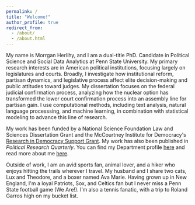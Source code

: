 ```yaml
---
permalink: /
title: "Welcome!"
author_profile: true
redirect_from: 
  - /about/
  - /about.html
---
```


My name is Morrgan Herlihy, and I am a dual-title PhD. Candidate in Political Science and Social Data Analytics at Penn State University.  My primary research interests are in American political institutions, focusing largely on legislatures and courts. Broadly, I investigate how institutional reform, partisan dynamics, and legislative process affect elite decision-making and public attitudes toward judges. My dissertation focuses on the federal judicial confirmation process, analyzing how the nuclear option has transformed the lower court confirmation process into an assembly line for partisan gain.  I use computational methods, including text analysis, natural language processsing, and machine learning, in combination with statistical modeling to advance this line of research.

My work has been funded by a National Science Foundation Law and Sciences Dissertation Grant and the McCourtney Institute for Democracy's [Research in Democracy Support Grant](https://democracy.psu.edu/research-grant-recipients/). My work has also been published in *Political Research Quarterly*. You can find my Department profile [here](https://polisci.la.psu.edu/people/mth5492/) and read more about me [here](https://www.worldcampus.psu.edu/about-us/news-and-features/alumna-named-inaugural-eleanor-roosevelt-memorial-fellow).

Outside of work, I am an avid sports fan, animal lover, and a hiker who enjoys hitting the trails wherever I travel. My husband and I share two cats, Lux and Theodore, and a boxer named Ava Marie. Having grown up in New England, I'm a loyal Patriots, Sox, and Celtics fan but I never miss a Penn State football game (We Are!).  I’m also a tennis fanatic, with a trip to Roland Garros high on my bucket list.
